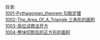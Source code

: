 目录:  
[1001-Pythagorean_theorem 勾股定理](https://github.com/Manon-des-sources/mathematics/blob/master/contents/F001-Interesting_Else/1001-Pythagorean_theorem.md)  
[1002-The_Area_Of_A_Triangle 三角形的面积](https://github.com/Manon-des-sources/mathematics/blob/master/contents/F001-Interesting_Else/1002-The_Area_Of_A_Triangle.md)  
[1003-高位试商法开方](https://github.com/Manon-des-sources/mathematics/blob/master/contents/F001-Interesting_Else/1003-%E9%AB%98%E4%BD%8D%E8%AF%95%E5%95%86%E6%B3%95%E5%BC%80%E6%96%B9.md)  
[1004-整块切割后的正方形的面积](https://github.com/Manon-des-sources/mathematics/blob/master/contents/F001-Interesting_Else/1004-%E6%95%B4%E5%9D%97%E5%88%87%E5%89%B2%E6%AD%A3%E6%96%B9%E5%BD%A2.md)  
